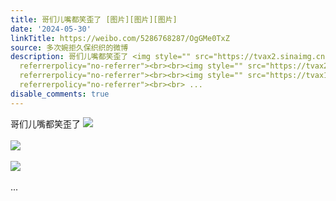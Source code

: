 ```yaml
---
title: 哥们儿嘴都笑歪了 [图片][图片][图片]
date: '2024-05-30'
linkTitle: https://weibo.com/5286768287/OgGMe0TxZ
source: 多次婉拒久保织织的微博
description: 哥们儿嘴都笑歪了 <img style="" src="https://tvax2.sinaimg.cn/large/005LMJWfgy1hq7nhj1m8kj30n011ejun.jpg"
  referrerpolicy="no-referrer"><br><br><img style="" src="https://tvax2.sinaimg.cn/large/005LMJWfgy1hq7nhjpcwgj30m80m8tas.jpg"
  referrerpolicy="no-referrer"><br><br><img style="" src="https://tvax1.sinaimg.cn/large/005LMJWfgy1hq7nhk881lj30n008k3z0.jpg"
  referrerpolicy="no-referrer"><br><br> ...
disable_comments: true
---
```

哥们儿嘴都笑歪了 <img style="" src="https://tvax2.sinaimg.cn/large/005LMJWfgy1hq7nhj1m8kj30n011ejun.jpg" referrerpolicy="no-referrer"><br><br><img style="" src="https://tvax2.sinaimg.cn/large/005LMJWfgy1hq7nhjpcwgj30m80m8tas.jpg" referrerpolicy="no-referrer"><br><br><img style="" src="https://tvax1.sinaimg.cn/large/005LMJWfgy1hq7nhk881lj30n008k3z0.jpg" referrerpolicy="no-referrer"><br><br> ...